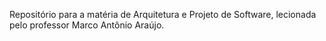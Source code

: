 Repositório para a matéria de Arquitetura e Projeto de Software, lecionada pelo professor Marco Antônio Araújo.